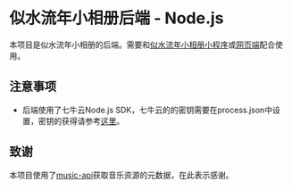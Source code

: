 # 似水流年小相册后端 - Node.js

本项目是似水流年小相册的后端。需要和[似水流年小相册小程序](https://github.com/wowge/weshot-weapp)或[网页端](https://github.com/wowge/weshot-vuejs)配合使用。

## 注意事项

- 后端使用了七牛云Node.js SDK，七牛云的的密钥需要在process.json中设置，密钥的获得请参考[这里](https://developer.qiniu.com/kodo/sdk/1289/nodejs)。

## 致谢

本项目使用了[music-api](https://www.npmjs.com/package/music-api)获取音乐资源的元数据，在此表示感谢。


